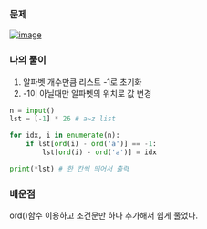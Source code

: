 ### 문제
[![image](https://user-images.githubusercontent.com/69138191/201484696-07728e16-eb15-4970-9c38-8e99a1fb3ca2.png)](https://www.acmicpc.net/problem/10809)


### 나의 풀이
1. 알파벳 개수만큼 리스트 -1로 초기화
2. -1이 아닐때만 알파벳의 위치로 값 변경

```python
n = input()
lst = [-1] * 26 # a~z list

for idx, i in enumerate(n):
    if lst[ord(i) - ord('a')] == -1: 
        lst[ord(i) - ord('a')] = idx

print(*lst) # 한 칸씩 띄어서 출력
```

### 배운점
ord()함수 이용하고 조건문만 하나 추가해서 쉽게 풀었다.
